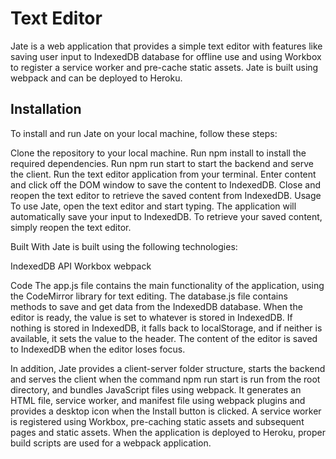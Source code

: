
# Text Editor
Jate is a web application that provides a simple text editor with features like saving user input to IndexedDB database for offline use and using Workbox to register a service worker and pre-cache static assets. Jate is built using webpack and can be deployed to Heroku.

## Installation
To install and run Jate on your local machine, follow these steps:

Clone the repository to your local machine.
Run npm install to install the required dependencies.
Run npm run start to start the backend and serve the client.
Run the text editor application from your terminal.
Enter content and click off the DOM window to save the content to IndexedDB.
Close and reopen the text editor to retrieve the saved content from IndexedDB.
Usage
To use Jate, open the text editor and start typing. The application will automatically save your input to IndexedDB. To retrieve your saved content, simply reopen the text editor.

Built With
Jate is built using the following technologies:

IndexedDB API
Workbox
webpack

Code
The app.js file contains the main functionality of the application, using the CodeMirror library for text editing. The database.js file contains methods to save and get data from the IndexedDB database. When the editor is ready, the value is set to whatever is stored in IndexedDB. If nothing is stored in IndexedDB, it falls back to localStorage, and if neither is available, it sets the value to the header. The content of the editor is saved to IndexedDB when the editor loses focus.

In addition, Jate provides a client-server folder structure, starts the backend and serves the client when the command npm run start is run from the root directory, and bundles JavaScript files using webpack. It generates an HTML file, service worker, and manifest file using webpack plugins and provides a desktop icon when the Install button is clicked. A service worker is registered using Workbox, pre-caching static assets and subsequent pages and static assets. When the application is deployed to Heroku, proper build scripts are used for a webpack application.

